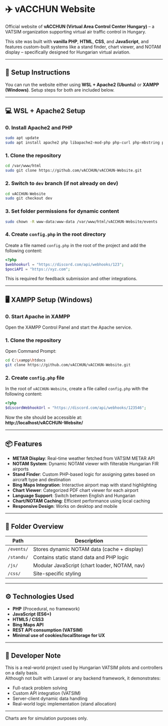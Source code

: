 # ✈️ vACCHUN Website

Official website of **vACCHUN (Virtual Area Control Center Hungary)** – a VATSIM organization supporting virtual air traffic control in Hungary.

This site was built with **vanilla PHP**, **HTML**, **CSS**, and **JavaScript**, and features custom-built systems like a stand finder, chart viewer, and NOTAM display – specifically designed for Hungarian virtual aviation.

---

## 🔧 Setup Instructions

You can run the website either using **WSL + Apache2 (Ubuntu)** or **XAMPP (Windows)**. Setup steps for both are included below.

---

## 💻 WSL + Apache2 Setup

### 0. Install Apache2 and PHP

```bash
sudo apt update
sudo apt install apache2 php libapache2-mod-php php-curl php-mbstring php-xml php-mysql unzip
```

### 1. Clone the repository

```bash
cd /var/www/html
sudo git clone https://github.com/vACCHUN/vACCHUN-Website.git
```

### 2. Switch to `dev` branch (if not already on dev)

```bash
cd vACCHUN-Website
sudo git checkout dev
```

### 3. Set folder permissions for dynamic content

```bash
sudo chown -R www-data:www-data /var/www/html/vACCHUN-Website/events
```

### 4. Create `config.php` in the root directory

Create a file named `config.php` in the root of the project and add the following content:

```php
<?php
$webhookurl = "https://discord.com/api/webhooks/123";
$pociAPI = "https://xyz.com";
```

This is required for feedback submission and other integrations.


---

## 🖥️ XAMPP Setup (Windows)

### 0. Start Apache in XAMPP

Open the XAMPP Control Panel and start the Apache service.

### 1. Clone the repository

Open Command Prompt:

```bash
cd C:\xampp\htdocs
git clone https://github.com/vACCHUN/vACCHUN-Website.git
```

### 2. Create `config.php` file

In the root of `vACCHUN-Website`, create a file called `config.php` with the following content:

```php
<?php
$discordWebhookUrl = "https://discord.com/api/webhooks/123546";
```

Now the site should be accessible at:  
**http://localhost/vACCHUN-Website/**

---

## 📦 Features

- **METAR Display**: Real-time weather fetched from VATSIM METAR API  
- **NOTAM System**: Dynamic NOTAM viewer with filterable Hungarian FIR airports  
- **Stand Finder**: Custom PHP-based logic for assigning gates based on aircraft type and destination  
- **Bing Maps Integration**: Interactive airport map with stand highlighting  
- **Chart Viewer**: Categorized PDF chart viewer for each airport  
- **Language Support**: Switch between English and Hungarian  
- **Chart/NOTAM Caching**: Efficient performance using local caching  
- **Responsive Design**: Works on desktop and mobile

---

## 📁 Folder Overview

| Path                          | Description                                      |
|-------------------------------|--------------------------------------------------|
| `/events/`                    | Stores dynamic NOTAM data (cache + display)     |
| `/stands/`                    | Contains static stand data and PHP logic        |
| `/js/`                        | Modular JavaScript (chart loader, NOTAM, nav)   |
| `/css/`                       | Site-specific styling                           |

---

## ⚙️ Technologies Used

- **PHP** (Procedural, no framework)
- **JavaScript (ES6+)**
- **HTML5 / CSS3**
- **Bing Maps API**
- **REST API consumption (VATSIM)**
- **Minimal use of cookies/localStorage for UX**

---

## 🧪 Developer Note

This is a real-world project used by Hungarian VATSIM pilots and controllers on a daily basis.  
Although not built with Laravel or any backend framework, it demonstrates:

- Full-stack problem solving
- Custom API integration (VATSIM)
- Server-client dynamic data handling
- Real-world logic implementation (stand allocation)

---

Charts are for simulation purposes only.
